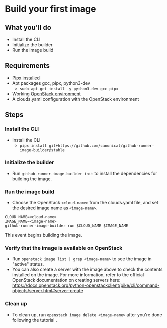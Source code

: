 # Build your first image

## What you'll do

- Install the CLI
- Initialize the builder
- Run the image build

## Requirements

- [Pipx installed](https://pipx.pypa.io/stable/installation/)
- Apt packages gcc, pipx, python3-dev
  - `sudo apt-get install -y python3-dev gcc pipx`
- Working [OpenStack environment](https://microstack.run/docs/single-node)
- A clouds.yaml configuration with the OpenStack environment

## Steps

### Install the CLI

- Install the CLI
  - `pipx install git+https://github.com/canonical/github-runner-image-builder@stable`

### Initialize the builder

- Run `github-runner-image-builder init` to install the dependencies for building the image.

### Run the image build

- Choose the OpenStack `<cloud-name>` from the clouds.yaml file, and set the desired image name as `<image-name>`.
```
CLOUD_NAME=<cloud-name>
IMAGE_NAME=<image-name>
github-runner-image-builder run $CLOUD_NAME $IMAGE_NAME
```

This event begins building the image.

### Verify that the image is available on OpenStack

- Run `openstack image list | grep <image-name>` to see the image in "active" status.
- You can also create a server with the image above to check the contents installed on the image.
For more information, refer to the official OpenStack documentation on creating servers here:
https://docs.openstack.org/python-openstackclient/pike/cli/command-objects/server.html#server-create

### Clean up

- To clean up, run `openstack image delete <image-name>` after you're done following the tutorial .
